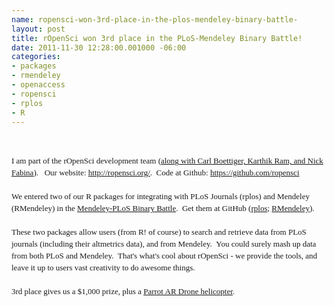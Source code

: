 ```yaml
--- 
name: ropensci-won-3rd-place-in-the-plos-mendeley-binary-battle-
layout: post
title: rOpenSci won 3rd place in the PLoS-Mendeley Binary Battle!
date: 2011-11-30 12:28:00.001000 -06:00
categories: 
- packages
- rmendeley
- openaccess
- ropensci
- rplos
- R
---
```

<br /><div style="font-family: Georgia, 'Times New Roman', 'Bitstream Charter', Times, serif; font-size: 13px; line-height: 19px;">I am part of the rOpenSci development team (<a href="http://ropensci.org/developers/" target="_blank">along with Carl Boettiger, Karthik Ram, and Nick Fabina</a>). &nbsp; Our website: <a href="http://ropensci.org/">http://ropensci.org/</a>. &nbsp;Code at Github:&nbsp;<a href="https://github.com/ropensci">https://github.com/ropensci</a></div><div style="font-family: Georgia, 'Times New Roman', 'Bitstream Charter', Times, serif; font-size: 13px; line-height: 19px;"><br /></div><div style="font-family: Georgia, 'Times New Roman', 'Bitstream Charter', Times, serif; font-size: 13px; line-height: 19px;">We entered two of our R packages for integrating with PLoS Journals (rplos) and Mendeley (RMendeley) in the&nbsp;<a data-mce-href="http://dev.mendeley.com/api-binary-battle" href="http://dev.mendeley.com/api-binary-battle" target="_blank">Mendeley-PLoS Binary Battle</a>. &nbsp;Get them at GitHub (<a data-mce-href="https://github.com/ropensci/rplos" href="https://github.com/ropensci/rplos" target="_blank">rplos</a>;&nbsp;<a data-mce-href="https://github.com/ropensci/RMendeley" href="https://github.com/ropensci/RMendeley" target="_blank">RMendeley</a>).</div><div style="font-family: Georgia, 'Times New Roman', 'Bitstream Charter', Times, serif; font-size: 13px; line-height: 19px;"><br /></div><div style="font-family: Georgia, 'Times New Roman', 'Bitstream Charter', Times, serif; font-size: 13px; line-height: 19px;">These two packages allow users (from R! of course) to search and retrieve data from PLoS journals (including their altmetrics data), and from Mendeley. &nbsp;You could surely mash up data from both PLoS and Mendeley. &nbsp;That's what's cool about rOpenSci - we provide the tools, and leave it up to users vast creativity to do awesome things.</div><div style="font-family: Georgia, 'Times New Roman', 'Bitstream Charter', Times, serif; font-size: 13px; line-height: 19px;"><br /></div><div style="font-family: Georgia, 'Times New Roman', 'Bitstream Charter', Times, serif; font-size: 13px; line-height: 19px;">3rd place gives us a $1,000 prize, plus a&nbsp;<a data-mce-href="http://ardrone.parrot.com/parrot-ar-drone/uk/" href="http://ardrone.parrot.com/parrot-ar-drone/uk/" target="_blank">Parrot AR Drone helicopter</a>.</div>
